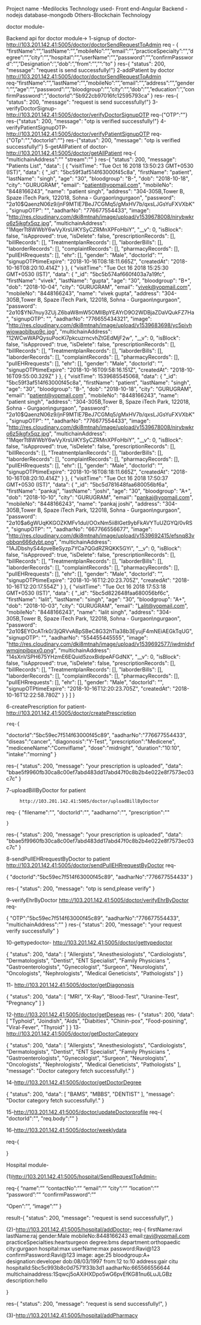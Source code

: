 Project name -Medilocks 
Technology used-
 Front end-Angular
 Backend - nodejs
 database-mongodb
 Others-Blockchain Technology

doctor module-


Backend api for doctor module->
1-signup of doctor-
  http://103.201.142.41:5005/doctor/doctorSendRequestToAdmin
    req - {
“firstName”:””,”lastName”:””,”mobileNo”:””,”email”:””,”practiceSpecialty”:””,”degree”:””,”city”:””,”hospital”:””,”userName”:””,”password”:””,”confirmPassword”:””,”Designation”:’’,”dob”:”,”from”:””,””:”to”
}
    res-{
    "status": 200,
    "message": "request is send successfully!"}
2-addPatient by doctor
  http://103.201.142.41:5005/doctor/doctorSendRequestToAdmin
   req-“firstName”:””,”lastName”:””,”mobileNo”:””,”email”:””,”address”:””,”gender”:””,”age”:””,”password”:””,”bloodgroup”:””,”city”:””,”dob”:””,”education”:’’,”confirmPassword”:”,”doctorId”:”5b922cb97016fc12595793ca”
}
res-
    res-{
    "status": 200,
    "message": "request is send successfully!"}
3-verifyDoctorSignup-
     http://103.201.142.41:5005/doctor/verifyDoctorSignupOTP
   req-{"OTP":""}
  res-{"status": 200,
    "message": "otp is verified successfully!"}
4-verifyPatientSignupOTP-
       http://103.201.142.41:5005/doctor/verifyPatientSignupOTP
       req-{"OTp":"","doctorId":""}
       res-{"status": 200,
    "message": "otp is verified successfully!"}
5-getAllPatient of doctor-
     http://103.201.142.41:5005/doctor/getAllPatient
     req-{
  "multichainAddress":""
  "stream":""
       }
  res-{
    "status": 200,
    "message": "Patients List",
    "data": [
        {
            "visitTime": "Tue Oct 16 2018 13:50:23 GMT+0530 (IST)",
            "data": {
                "_id": "5bc59f3af514f63000f45c8a",
                "firstName": "patient",
                "lastName": "singh",
                "age": "30",
                "bloodgroup": "B-",
                "dob": "2018-10-18",
                "city": "GURUGRAM",
                "email": "patient@yopmail.com",
                "mobileNo": "8448166243",
                "name": "patient singh",
                "address": "304-305B,Tower B, Spaze iTech Park, 122018, Sohna - Gurgaon\ngurgaon",
                "password": "$2a$10$QaenzN06z9/jnF9MTIE7BeJ7CGMq5/gMxHV7b/qxsLJGsYuFXVXbK",
                "signupOTP": "",
                "aadharNo": "776677554433",
                "image": "http://res.cloudinary.com/dki8mtnah/image/upload/v1539678008/nirybwkro6z5jkgfx5qz.jpg",
                "multichainAddress": "1MqerTt8WWbY6wVyXrsUiKYSyCZRMnXPFoHbiY",
                "__v": 0,
                "isBlock": false,
                "isApproved": true,
                "isDelete": false,
                "prescriptionRecords": [],
                "billRecords": [],
                "TreatmentplanRecords": [],
                "laborderBills": [],
                "laborderRecords": [],
                "complaintRecords": [],
                "pharmacyRecords": [],
                "pullEHRrequests": [],
                "ehr": [],
                "gender": "Male",
                "doctorId": "",
                "signupOTPtimeExpire": "2018-10-16T08:18:11.665Z",
                "createdAt": "2018-10-16T08:20:10.414Z"
            }
        },
        {
            "visitTime": "Tue Oct 16 2018 15:25:30 GMT+0530 (IST)",
            "data": {
                "_id": "5bc5b574af660f403a7a19fc",
                "firstName": "vivek",
                "lastName": "gupta",
                "age": "30",
                "bloodgroup": "B+",
                "dob": "2018-10-04",
                "city": "GURUGRAM",
                "email": "vivek@yopmail.com",
                "mobileNo": "8448166243",
                "name": "vivek gupta",
                "address": "304-305B,Tower B, Spaze iTech Park, 122018, Sohna - Gurgaon\ngurgaon",
                "password": "$2a$10$YNi7nuy3ZUj.Z6baW8mW5OMIlBpYEAYrD9O2WDBjaZDaVQukFZ7Ha",
                "signupOTP": "",
                "aadharNo": "776655434321",
                "image": "http://res.cloudinary.com/dki8mtnah/image/upload/v1539683698/yc5pivhwiowaoblbup9c.jpg",
                "multichainAddress": "12WCwWAPQysuPocKi7pkcuzrncvhZtGEdMjF2w",
                "__v": 0,
                "isBlock": false,
                "isApproved": true,
                "isDelete": false,
                "prescriptionRecords": [],
                "billRecords": [],
                "TreatmentplanRecords": [],
                "laborderBills": [],
                "laborderRecords": [],
                "complaintRecords": [],
                "pharmacyRecords": [],
                "pullEHRrequests": [],
                "ehr": [],
                "gender": "Male",
                "doctorId": "",
                "signupOTPtimeExpire": "2018-10-16T09:58:16.151Z",
                "createdAt": "2018-10-16T09:55:00.329Z"
            }
        },
        {
            "visitTime": 1539685545068,
            "data": {
                "_id": "5bc59f3af514f63000f45c8a",
                "firstName": "patient",
                "lastName": "singh",
                "age": "30",
                "bloodgroup": "B-",
                "dob": "2018-10-18",
                "city": "GURUGRAM",
                "email": "patient@yopmail.com",
                "mobileNo": "8448166243",
                "name": "patient singh",
                "address": "304-305B,Tower B, Spaze iTech Park, 122018, Sohna - Gurgaon\ngurgaon",
                "password": "$2a$10$QaenzN06z9/jnF9MTIE7BeJ7CGMq5/gMxHV7b/qxsLJGsYuFXVXbK",
                "signupOTP": "",
                "aadharNo": "776677554433",
                "image": "http://res.cloudinary.com/dki8mtnah/image/upload/v1539678008/nirybwkro6z5jkgfx5qz.jpg",
                "multichainAddress": "1MqerTt8WWbY6wVyXrsUiKYSyCZRMnXPFoHbiY",
                "__v": 0,
                "isBlock": false,
                "isApproved": true,
                "isDelete": false,
                "prescriptionRecords": [],
                "billRecords": [],
                "TreatmentplanRecords": [],
                "laborderBills": [],
                "laborderRecords": [],
                "complaintRecords": [],
                "pharmacyRecords": [],
                "pullEHRrequests": [],
                "ehr": [],
                "gender": "Male",
                "doctorId": "",
                "signupOTPtimeExpire": "2018-10-16T08:18:11.665Z",
                "createdAt": "2018-10-16T08:20:10.414Z"
            }
        },
        {
            "visitTime": "Tue Oct 16 2018 17:50:37 GMT+0530 (IST)",
            "data": {
                "_id": "5bc5d781648faa680056bf6a",
                "firstName": "pankaj",
                "lastName": "joshi",
                "age": "30",
                "bloodgroup": "A+",
                "dob": "2018-10-10",
                "city": "GURUGRAM",
                "email": "pankaj@yopmail.com",
                "mobileNo": "8448166243",
                "name": "pankaj joshi",
                "address": "304-305B,Tower B, Spaze iTech Park, 122018, Sohna - Gurgaon\ngurgaon",
                "password": "$2a$10$a6gWUqKKGOZKMFv1dul/OOxNm5ii8lGet9ybFkAVYTuUZGYQ/0vRS",
                "signupOTP": "",
                "aadharNo": "667766556677",
                "image": "http://res.cloudinary.com/dki8mtnah/image/upload/v1539692415/efsnq83vobbqn666dybt.png",
                "multichainAddress": "1AJDbshyS44pveBeSyzp7YCa7QGdRZRQKK5GYi",
                "__v": 0,
                "isBlock": false,
                "isApproved": true,
                "isDelete": false,
                "prescriptionRecords": [],
                "billRecords": [],
                "TreatmentplanRecords": [],
                "laborderBills": [],
                "laborderRecords": [],
                "complaintRecords": [],
                "pharmacyRecords": [],
                "pullEHRrequests": [],
                "ehr": [],
                "gender": "Male",
                "doctorId": "",
                "signupOTPtimeExpire": "2018-10-16T12:20:23.705Z",
                "createdAt": "2018-10-16T12:20:17.554Z"
            }
        },
        {
            "visitTime": "Tue Oct 16 2018 17:53:18 GMT+0530 (IST)",
            "data": {
                "_id": "5bc5d822648faa680056bf6c",
                "firstName": "lalit",
                "lastName": "singh",
                "age": "30",
                "bloodgroup": "A+",
                "dob": "2018-10-03",
                "city": "GURUGRAM",
                "email": "Lalit@yopmail.com",
                "mobileNo": "8448166243",
                "name": "lalit singh",
                "address": "304-305B,Tower B, Spaze iTech Park, 122018, Sohna - Gurgaon\ngurgaon",
                "password": "$2a$10$EYOcATrk0/3jQRVvABpSBeC8G32hTla38b3EyujF4mNEiAEGkTqUG",
                "signupOTP": "",
                "aadharNo": "554455445555",
                "image": "http://res.cloudinary.com/dki8mtnah/image/upload/v1539692577/iwdmldvfwmqjnpibpxx0.png",
                "multichainAddress": "14sXnVSPH675YHzmE6EQuid5zoxBidpeAFGdNX",
                "__v": 0,
                "isBlock": false,
                "isApproved": true,
                "isDelete": false,
                "prescriptionRecords": [],
                "billRecords": [],
                "TreatmentplanRecords": [],
                "laborderBills": [],
                "laborderRecords": [],
                "complaintRecords": [],
                "pharmacyRecords": [],
                "pullEHRrequests": [],
                "ehr": [],
                "gender": "Male",
                "doctorId": "",
                "signupOTPtimeExpire": "2018-10-16T12:20:23.705Z",
                "createdAt": "2018-10-16T12:22:58.780Z"
            }
        }
    ]
}


6-createPrescription for patient-
         http://103.201.142.41:5005/doctor/createPrescription

    req-{
"doctorId":"5bc59ec7f514f63000f45c89",
"aadharNo":"776677554433",
"diseas":"cancer",
"diagonosis":"Y-Test",
"prescription":"Medicene",
"mediceneName":"Comviflame",
"dose":"midnight",
"duration":"10:10",
"intake":"morning"
}

res-{
    "status": 200,
    "message": "your prescription is uploaded",
    "data": "bbae5f9960fb30ca8c00ef7abd483dd17abd47f0c8b2b4e022e8f7573ec03c7c"
}



7-uploadBillByDoctor for patient

         http://103.201.142.41:5005/doctor/uploadBillByDoctor
 req- {
"filename":"",
"doctorId":"",
"aadharno":"",
"prescription":""

    }
res-{
    "status": 200,
    "message": "your prescription is uploaded",
    "data": "bbae5f9960fb30ca8c00ef7abd483dd17abd47f0c8b2b4e022e8f7573ec03c7c"
}


8-sendPullEHRrequestByDoctor to patient
         http://103.201.142.41:5005/doctor/sendPullEHRrequestByDoctor
req-

{
"doctorId":"5bc59ec7f514f63000f45c89",
"aadharNo":"776677554433"
}

res-{
    "status": 200,
    "message": "otp is send,please verify"
}



9-verifyEhrByDoctor
           http://103.201.142.41:5005/doctor/verifyEhrByDoctor
req-

{
"OTP":"5bc59ec7f514f63000f45c89",
"aadharNo":"776677554433",
"multichainAddress":""
}
res-{
 "status": 200,
    "message": "your request verify successfully"
}


10-gettypedoctor-
 http://103.201.142.41:5005/doctor/gettypedoctor

{
    "status": 200,
    "data": [
        "Allergists",
        "Anesthesiologists",
        "Cardiologists",
        "Dermatologists",
        "Dentist",
        "ENT Specialist",
        "Family Physicians ",
        "Gastroenterologists",
        "Gynecologist",
        "Surgeon",
        "Neurologists",
        "Oncologists",
        "Nephrologists",
        "Medical Geneticists",
        "Pathologists"
    ]
}

11- http://103.201.142.41:5005/doctor/getDiagonosis

{
    "status": 200,
    "data": [
        "MRI",
        "X-Ray",
        "Blood-Test",
        "Uranine-Test",
        "Pregnancy"
    ]
}


12-http://103.201.142.41:5005/doctor/getDeseas
res-
{
    "status": 200,
    "data": [
        "Typhoid",
        "Joindish",
        "Aids",
        "Diabities",
        "Chinin-pox",
        "Food-posining",
        "Viral-Fever",
        "Thyroid"
    ]
}
13-http://103.201.142.41:5005/doctor/getDoctorCategory

{
    "status": 200,
    "data": [
        "Allergists",
        "Anesthesiologists",
        "Cardiologists",
        "Dermatologists",
        "Dentist",
        "ENT Specialist",
        "Family Physicians ",
        "Gastroenterologists",
        "Gynecologist",
        "Surgeon",
        "Neurologists",
        "Oncologists",
        "Nephrologists",
        "Medical Geneticists",
        "Pathologists"
    ],
    "message": "Doctor category fetch successfully!."
}




14-http://103.201.142.41:5005/doctor/getDoctorDegree

{
    "status": 200,
    "data": [
        "BAMS",
        "MBBS",
        "DENTIST"
    ],
    "message": "Doctor category fetch successfully!."
}


15-http://103.201.142.41:5005/doctor/updateDoctorprofile
 req-{
"doctorId":"",
"req.body":""
}


16-http://103.201.142.41:5005/doctor/weeklydata

req-{

}








Hospital module-



(1)http://103.201.142.41:5005/hospital/SendRequestToAdmin-

req-{
“name”:””
“contactNo”:””
“email”:””
“city”:””
“location”:””
“password”:””
“confirmPassword”:””

“Open”:””,
“image”:””
}


result-{
    "status": 200,
    "message": "request is send successfully!",
}

(2)-http://103.201.142.41:5005/hospital/addDoctor-
req-{
firstName:ravi
lastName:raj
gender:Male
mobileNo:8448166243
email:ravi@yopmail.com
practiceSpecialties:heartsurgeon
degree:bms
department:orthopaedic
city:gurgaon
hospital:max
userName:max
password:Ravi@123
confirmPassword:Ravi@123
image:
age:25
bloodgroup:A+
designation:developer
dob:08/03/1997
from:12
to:10
address:gair citu
hospitalId:5bc5c993b8c0d7571f33b3d1
aadharNo:665566556644
multichainaddress:1Sqwcj5oAXiHXDpo5wG6pvEfKG81nu6LuJLGBz
description:hello

}

res-{
    "status": 200,
    "message": "request is send successfully!",
}

(3)-http://103.201.142.41:5005/hospital/addPharmacy




